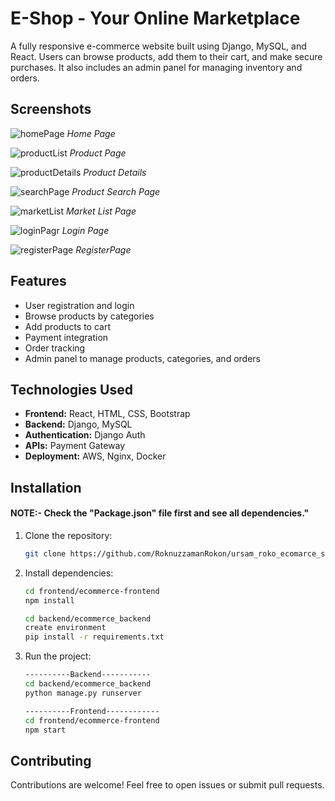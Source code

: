 # E-Shop - Your Online Marketplace

A fully responsive e-commerce website built using Django, MySQL, and React. Users can browse products, add them to their cart, and make secure purchases. It also includes an admin panel for managing inventory and orders.

## Screenshots

![homePage](https://github.com/user-attachments/assets/e149d827-220f-4d88-b80e-3c7ccff6e997)
*Home Page*

![productList](https://github.com/user-attachments/assets/dc641dcb-5965-4d1d-9b69-9a1593e8688d)
*Product Page*

![productDetails](https://github.com/user-attachments/assets/73907df8-d0bb-438b-a0ea-ad4670e0e19b)
*Product Details*

![searchPage](https://github.com/user-attachments/assets/6f7e8dc4-c5dc-4127-9e02-2b68ced34345)
*Product Search Page*

![marketList](https://github.com/user-attachments/assets/30dccec5-a530-4c75-98ce-2134478da8bf)
*Market List Page*

![loginPagr](https://github.com/user-attachments/assets/a9b5a2aa-7dbb-4796-a6a2-efdf570f0d57)
*Login Page*

![registerPage](https://github.com/user-attachments/assets/1cde9de6-0dde-48bb-ae2d-5bef08319d21)
*RegisterPage*

## Features

- User registration and login
- Browse products by categories
- Add products to cart
- Payment integration
- Order tracking
- Admin panel to manage products, categories, and orders

## Technologies Used

- **Frontend:** React, HTML, CSS, Bootstrap
- **Backend:** Django, MySQL
- **Authentication:** Django Auth
- **APIs:** Payment Gateway
- **Deployment:** AWS, Nginx, Docker

## Installation

#### NOTE:- Check the "Package.json" file first and see all dependencies." 
1. Clone the repository:
    ```bash
    git clone https://github.com/RoknuzzamanRokon/ursam_roko_ecomarce_shop.git
    ```

2. Install dependencies:
    ```bash
    cd frontend/ecommerce-frontend
    npm install

    cd backend/ecommerce_backend
    create environment    
    pip install -r requirements.txt
    ```
3. Run the project:

    ```bash
    ----------Backend-----------    
    cd backend/ecommerce_backend
    python manage.py runserver

    ----------Frontend------------
    cd frontend/ecommerce-frontend
    npm start
    ```


## Contributing

Contributions are welcome! Feel free to open issues or submit pull requests.
